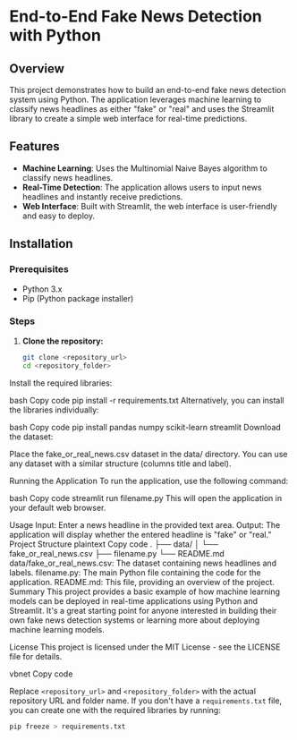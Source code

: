 # End-to-End Fake News Detection with Python

## Overview

This project demonstrates how to build an end-to-end fake news detection system using Python. The application leverages machine learning to classify news headlines as either "fake" or "real" and uses the Streamlit library to create a simple web interface for real-time predictions.

## Features

- **Machine Learning**: Uses the Multinomial Naive Bayes algorithm to classify news headlines.
- **Real-Time Detection**: The application allows users to input news headlines and instantly receive predictions.
- **Web Interface**: Built with Streamlit, the web interface is user-friendly and easy to deploy.

## Installation

### Prerequisites

- Python 3.x
- Pip (Python package installer)

### Steps

1. **Clone the repository:**

   ```bash
   git clone <repository_url>
   cd <repository_folder>
Install the required libraries:

bash
Copy code
pip install -r requirements.txt
Alternatively, you can install the libraries individually:

bash
Copy code
pip install pandas numpy scikit-learn streamlit
Download the dataset:

Place the fake_or_real_news.csv dataset in the data/ directory. You can use any dataset with a similar structure (columns title and label).

Running the Application
To run the application, use the following command:

bash
Copy code
streamlit run filename.py
This will open the application in your default web browser.

Usage
Input: Enter a news headline in the provided text area.
Output: The application will display whether the entered headline is "fake" or "real."
Project Structure
plaintext
Copy code
.
├── data/
│   └── fake_or_real_news.csv
├── filename.py
└── README.md
data/fake_or_real_news.csv: The dataset containing news headlines and labels.
filename.py: The main Python file containing the code for the application.
README.md: This file, providing an overview of the project.
Summary
This project provides a basic example of how machine learning models can be deployed in real-time applications using Python and Streamlit. It's a great starting point for anyone interested in building their own fake news detection systems or learning more about deploying machine learning models.

License
This project is licensed under the MIT License - see the LICENSE file for details.

vbnet
Copy code

Replace `<repository_url>` and `<repository_folder>` with the actual repository URL and folder name. If you don't have a `requirements.txt` file, you can create one with the required libraries by running:

```bash
pip freeze > requirements.txt
